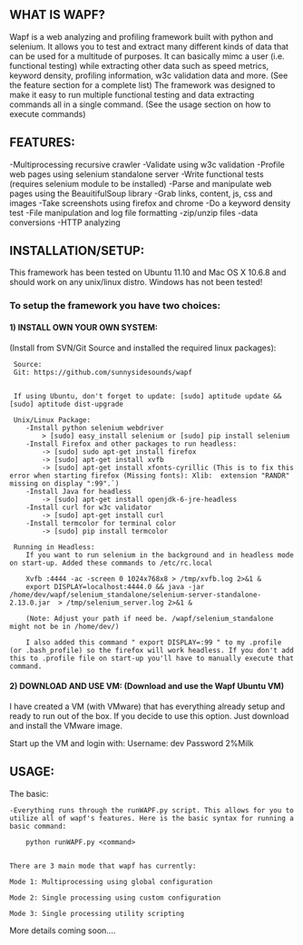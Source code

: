 
## WHAT IS WAPF?

Wapf is a web analyzing and profiling framework built with python and selenium. It allows you to test and extract many different kinds of data that can be used for a multitude of purposes. It can basically mimc a user (i.e. functional testing) while extracting other data such as speed metrics, keyword density, profiling information, w3c validation data and more. (See the feature section for a complete list) The framework was designed to make it easy to run multiple functional testing and data extracting commands all in a single command. (See the usage section on how to execute commands)
	

## FEATURES:
-Multiprocessing recursive crawler
-Validate using w3c validation
-Profile web pages using selenium standalone server
-Write functional tests (requires selenium module to be installed)
-Parse and manipulate web pages using the BeauitifulSoup library
	-Grab links, content, js, css and images
-Take screenshots using firefox and chrome
-Do a keyword density test
-File manipulation and log file formatting
-zip/unzip files
-data conversions
-HTTP analyzing

	
## INSTALLATION/SETUP:
This framework has been tested on Ubuntu 11.10 and Mac OS X 10.6.8 and should work on any unix/linux distro. Windows has not been tested! 
	
### To setup the framework you have two choices:
#### 1) INSTALL OWN YOUR OWN SYSTEM: 
  (Install from SVN/Git Source and installed the required linux packages): 
	
	 Source:
	 Git: https://github.com/sunnysidesounds/wapf
	 
	 
	 If using Ubuntu, don't forget to update: [sudo] aptitude update && [sudo] aptitude dist-upgrade
		
	 Unix/Linux Package:
		-Install python selenium webdriver
			> [sudo] easy_install selenium or [sudo] pip install selenium
		-Install Firefox and other packages to run headless:
			-> [sudo] sudo apt-get install firefox
			-> [sudo] apt-get install xvfb
			-> [sudo] apt-get install xfonts-cyrillic (This is to fix this error when starting firefox (Missing fonts): Xlib:  extension "RANDR" missing on display ":99".`)
		-Install Java for headless 
			-> [sudo] apt-get install openjdk-6-jre-headless
		-Install curl for w3c validator 
			-> [sudo] apt-get install curl
		-Install termcolor for terminal color
			-> [sudo] pip install termcolor
		
	 Running in Headless:
		If you want to run selenium in the background and in headless mode on start-up. Added these commands to /etc/rc.local
		
		Xvfb :4444 -ac -screen 0 1024x768x8 > /tmp/xvfb.log 2>&1 &
		export DISPLAY=localhost:4444.0 && java -jar /home/dev/wapf/selenium_standalone/selenium-server-standalone-2.13.0.jar  > /tmp/selenium_server.log 2>&1 &
		
		(Note: Adjust your path if need be. /wapf/selenium_standalone might not be in /home/dev/)
		
		I also added this command " export DISPLAY=:99 " to my .profile (or .bash_profile) so the firefox will work headless. If you don't add this to .profile file on start-up you'll have to manually execute that command.
	


#### 2) DOWNLOAD AND USE VM: (Download and use the Wapf Ubuntu VM)
	
 I have created a VM (with VMware) that has everything already setup and ready to run out of the box. If you decide to use this option. Just download and install the VMware image. 
	
 Start up the VM and login with:
 Username: dev
 Password 2%Milk
	

## USAGE:
The basic:

	-Everything runs through the runWAPF.py script. This allows for you to utilize all of wapf's features. Here is the basic syntax for running a basic command:
	
		python runWAPF.py <command>
	
	
	There are 3 main mode that wapf has currently:
	
	Mode 1: Multiprocessing using global configuration 
	
	Mode 2: Single processing using custom configuration 
	
	Mode 3: Single processing utility scripting
	
	
More details coming soon….

 
 


